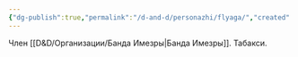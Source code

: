 ```yaml
---
{"dg-publish":true,"permalink":"/d-and-d/personazhi/flyaga/","created":"2024-02-19T19:15:29.098+03:00","updated":"2024-01-23T14:52:41.917+03:00"}
---
```


Член [[D&D/Организации/Банда Имезры\|Банда Имезры]]. Табакси.